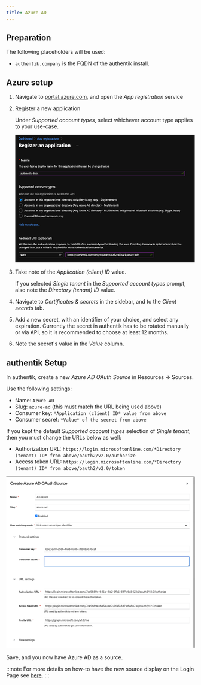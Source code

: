 ```yaml
---
title: Azure AD
---
```


## Preparation

The following placeholders will be used:

- `authentik.company` is the FQDN of the authentik install.

## Azure setup

1. Navigate to [portal.azure.com](https://portal.azure.com), and open the *App registration* service
2. Register a new application

    Under *Supported account types*, select whichever account type applies to your use-case.

    ![](./aad_01.png)
3. Take note of the *Application (client) ID* value.

    If you selected *Single tenant* in the *Supported account types* prompt, also note the *Directory (tenant) ID* value.
4. Navigate to *Certificates & secrets* in the sidebar, and to the *Client secrets* tab.
5. Add a new secret, with an identifier of your choice, and select any expiration. Currently the secret in authentik has to be rotated manually or via API, so it is recommended to choose at least 12 months.
6. Note the secret's value in the *Value* column.

## authentik Setup

In authentik, create a new *Azure AD OAuth Source* in Resources -> Sources.

Use the following settings:

- Name: `Azure AD`
- Slug: `azure-ad` (this must match the URL being used above)
- Consumer key: `*Application (client) ID* value from above`
- Consumer secret: `*Value* of the secret from above`

If you kept the default *Supported account types* selection of *Single tenant*, then you must change the URLs below as well:

- Authorization URL: `https://login.microsoftonline.com/*Directory (tenant) ID* from above/oauth2/v2.0/authorize`
- Access token URL: `https://login.microsoftonline.com/*Directory (tenant) ID* from above/oauth2/v2.0/token`

![](./authentik_01.png)

Save, and you now have Azure AD as a source.

:::note
For more details on how-to have the new source display on the Login Page see [here](../).
:::
